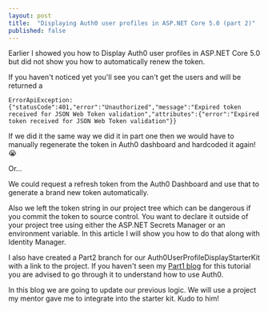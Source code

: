 ```yaml
---
layout: post
title:  "Displaying Auth0 user profiles in ASP.NET Core 5.0 (part 2)"
published: false
---
```

Earlier I showed you how to Display Auth0 user profiles in ASP.NET Core 5.0 but did not show you how to automatically renew the token. 

If you haven't noticed yet you'll see you can't get the users and will be returned a 

`ErrorApiException: {"statusCode":401,"error":"Unauthorized","message":"Expired token received for JSON Web Token validation","attributes":{"error":"Expired token received for JSON Web Token validation"}}`

If we did it the same way we did it in part one then we would have to manually regenerate the token in Auth0 dashboard and hardcoded it again! 😭

Or...

We could request a refresh token from the Auth0 Dashboard and use that to generate a brand new token automatically. 

Also we left the token string in our project tree which can be dangerous if you commit the token to source control. You want to declare it outside of your project tree using either the ASP.NET Secrets Manager or an environment variable. In this article I will show you how to do that along with Identity Manager.  

I also have created a Part2 branch for our Auth0UserProfileDisplayStarterKit with a link to the project. If you haven't seen my [Part1 blog](https://layersofabstraction.github.io/displaying-auth0-user-profiles-in-ASP.NET-Core-MVC-part1.html) for this tutorial you are advised to go through it to understand how to use Auth0.   

In this blog we are going to update our previous logic. We will use a project my mentor gave me to integrate into the starter kit. Kudo to him!  
